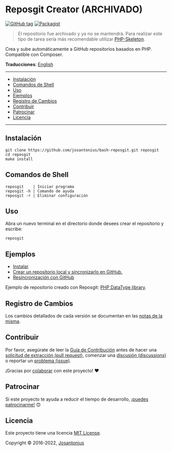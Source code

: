 # Reposgit Creator (ARCHIVADO)

[![GitHub tag](https://img.shields.io/badge/version-1.0.0-blue.svg)](https://github.com/josantonius/bash-reposgit/tree/1.0.0)
[![Packagist](https://img.shields.io/cocoapods/l/AFNetworking.svg)](https://github.com/josantonius/bash-reposgit/blob/master/LICENSE)

> El repositorio fue archivado y ya no se mantendrá. Para realizar este tipo de tarea sería más
> recomendable utilizar [PHP-Skeleton](https://github.com/josantonius/php-skeleton).

Crea y sube automáticamente a GitHub repositorios basados en PHP. Compatible con Composer.

**Traducciones**: [English](/README.md)

---

- [Instalación](#instalación)
- [Comandos de Shell](#comandos-de-shell)
- [Uso](#uso)
- [Ejemplos](#ejemplos)
- [Registro de Cambios](#registro-de-cambios)
- [Contribuir](#contribuir)
- [Patrocinar](#patrocinar)
- [Licencia](#licencia)

---

## Instalación

    git clone https://github.com/josantonius/bash-reposgit.git reposgit
    cd reposgit
    make install

## Comandos de Shell

    reposgit    | Iniciar programa
    reposgit -h | Comando de ayuda
    reposgit -r | Eliminar configuración

## Uso

Abra un nuevo terminal en el directorio donde desees crear el repositorio y escribe:

    reposgit

## Ejemplos

- [Instalar](https://asciinema.org/a/94530)
- [Crear un repositorio local y sincronizarlo en GitHub.](https://asciinema.org/a/2pa64nqyfkyr73ny0khyns8yr)
- [Resincronización con GitHub](https://asciinema.org/a/2pa64nqyfkyr73ny0khyns8yr)

Ejemplo de repositorio creado con Reposgit: [PHP DataType library](https://github.com/josantonius/php-dataType).

## Registro de Cambios

Los cambios detallados de cada versión se documentan en las
[notas de la misma](https://github.com/josantonius/bash-reposgit/releases).

## Contribuir

Por favor, asegúrate de leer la [Guía de Contribución](CONTRIBUTING.md) antes de hacer una
[solicitud de extracción (pull request)](CONTRIBUTING.md#solicitudes-de-extracción-pull-requests),
comenzar una [discusión (discussions)](CONTRIBUTING.md#discusiones-discussions)
o reportar un [problema (issue)](CONTRIBUTING.md#problemas-issues).

¡Gracias por [colaborar](https://github.com/josantonius/bash-reposgit/graphs/contributors) con este proyecto! :heart:

## Patrocinar

Si este proyecto te ayuda a reducir el tiempo de desarrollo,
[¡puedes patrocinarme!](https://github.com/josantonius/lang/es-ES/README.md#patrocinar) :blush:

## Licencia

Este proyecto tiene una licencia [MIT License](LICENSE).

Copyright © 2016-2022, [Josantonius](https://github.com/josantonius/lang/es-ES/README.md#contacto)
